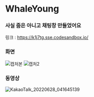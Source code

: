 # WhaleYoung

### 사실 줌은 아니고 채팅창 만들었어요
링크 : https://k1j7tg.sse.codesandbox.io/

### 화면
![캡처본](https://user-images.githubusercontent.com/76803855/177265768-63ac028c-c8b7-4bdf-bc47-e71cc0b3c756.png)
![캡처2](https://user-images.githubusercontent.com/76803855/177265775-e405cecb-c191-445c-9ab2-3f67f33984be.png)

### 동영상
![KakaoTalk_20220628_041645139](https://user-images.githubusercontent.com/76803855/177265796-0983cb56-9f49-4624-bc85-8c584b9e9a70.gif)
